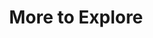 ---
ee_id: '4349'
site: '1'
type: '2'
long_id: 2016-052 More to Explore
url: 2016-052-more-to-explore
title: More to Explore
year: '2016'
medium: Jpeg, ad copy, online content discovery platform, promoted content ad buy
  platform
commission:
add_credit:
dims: Dimensions variable
pitch: "​Outbrain ad campaign 4 exhibition.&nbsp;"
ps:
live_url:
related:
youtube:
imgs: More-to-Explore-2016-052-database-ih-4.jpg,More-to-Explore-2016-052-database-ih-5.jpg,More-to-Explore-2016-052-database-ih-6.jpg,More-to-Explore-2016-052-database-ih-7.jpg,More-to-Explore-2016-052-database-ih-8.jpg,More-to-Explore-2016-052-database-ih-10.jpg,More-to-Explore-2016-052-database-ih-9.jpg,More-to-Explore-2016-052-database-ih-11.jpg,more-to-explore-2016-052-detail-database.jpg,More-to-Explore-2016-052-database-ih-13.jpg,Untitled-Web-ad-piece-2016-052-database-ih-12.jpg
subheading:
year2: '2016'
download:
add_credits:
related_code:
layout: things-i-made
---